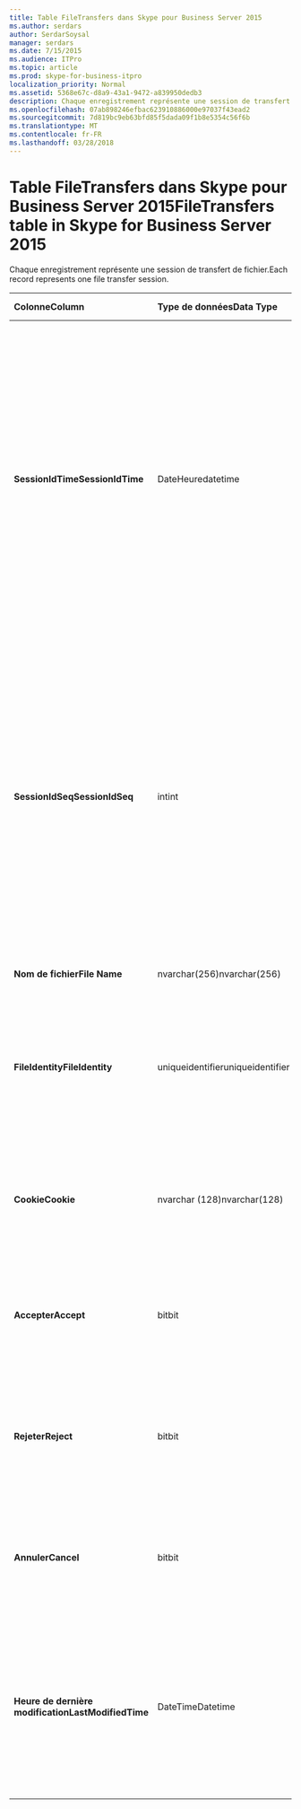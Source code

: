 ```yaml
---
title: Table FileTransfers dans Skype pour Business Server 2015
ms.author: serdars
author: SerdarSoysal
manager: serdars
ms.date: 7/15/2015
ms.audience: ITPro
ms.topic: article
ms.prod: skype-for-business-itpro
localization_priority: Normal
ms.assetid: 5368e67c-d8a9-43a1-9472-a839950dedb3
description: Chaque enregistrement représente une session de transfert de fichier.
ms.openlocfilehash: 07ab898246efbac623910886000e97037f43ead2
ms.sourcegitcommit: 7d819bc9eb63bfd85f5dada09f1b8e5354c56f6b
ms.translationtype: MT
ms.contentlocale: fr-FR
ms.lasthandoff: 03/28/2018
---
```

# <a name="filetransfers-table-in-skype-for-business-server-2015"></a><span data-ttu-id="283bc-103">Table FileTransfers dans Skype pour Business Server 2015</span><span class="sxs-lookup"><span data-stu-id="283bc-103">FileTransfers table in Skype for Business Server 2015</span></span>
 
<span data-ttu-id="283bc-104">Chaque enregistrement représente une session de transfert de fichier.</span><span class="sxs-lookup"><span data-stu-id="283bc-104">Each record represents one file transfer session.</span></span>
  
|<span data-ttu-id="283bc-105">**Colonne**</span><span class="sxs-lookup"><span data-stu-id="283bc-105">**Column**</span></span>|<span data-ttu-id="283bc-106">**Type de données**</span><span class="sxs-lookup"><span data-stu-id="283bc-106">**Data Type**</span></span>|<span data-ttu-id="283bc-107">**Index de la clé**</span><span class="sxs-lookup"><span data-stu-id="283bc-107">**Key/Index**</span></span>|<span data-ttu-id="283bc-108">**Détails**</span><span class="sxs-lookup"><span data-stu-id="283bc-108">**Details**</span></span>|
|:-----|:-----|:-----|:-----|
|<span data-ttu-id="283bc-109">**SessionIdTime**</span><span class="sxs-lookup"><span data-stu-id="283bc-109">**SessionIdTime**</span></span> <br/> |<span data-ttu-id="283bc-110">DateHeure</span><span class="sxs-lookup"><span data-stu-id="283bc-110">datetime</span></span>  <br/> |<span data-ttu-id="283bc-111">Primaires et étrangères</span><span class="sxs-lookup"><span data-stu-id="283bc-111">Primary, Foreign</span></span>  <br/> |<span data-ttu-id="283bc-112">Heure de la demande de la session.</span><span class="sxs-lookup"><span data-stu-id="283bc-112">Time of session request.</span></span> <span data-ttu-id="283bc-113">Utilisé en association avec **SessionIdSeq** pour identifier de manière unique une session.</span><span class="sxs-lookup"><span data-stu-id="283bc-113">Used in conjunction with **SessionIdSeq** to uniquely identify a session.</span></span> <span data-ttu-id="283bc-114">Consultez le [tableau dans Skype pour Business Server 2015 des boîtes de dialogue](dialogs.md) pour plus d’informations.</span><span class="sxs-lookup"><span data-stu-id="283bc-114">See the [Dialogs table in Skype for Business Server 2015](dialogs.md) for more information.</span></span> <br/> |
|<span data-ttu-id="283bc-115">**SessionIdSeq**</span><span class="sxs-lookup"><span data-stu-id="283bc-115">**SessionIdSeq**</span></span> <br/> |<span data-ttu-id="283bc-116">int</span><span class="sxs-lookup"><span data-stu-id="283bc-116">int</span></span>  <br/> |<span data-ttu-id="283bc-117">Primaires et étrangères</span><span class="sxs-lookup"><span data-stu-id="283bc-117">Primary, Foreign</span></span>  <br/> |<span data-ttu-id="283bc-118">Numéro d’ID pour identifier la session.</span><span class="sxs-lookup"><span data-stu-id="283bc-118">ID number to identify the session.</span></span> <span data-ttu-id="283bc-119">Utilisé en association avec **SessionIdTime** pour identifier de manière unique une session.</span><span class="sxs-lookup"><span data-stu-id="283bc-119">Used in conjunction with **SessionIdTime** to uniquely identify a session.</span></span> <span data-ttu-id="283bc-120">Consultez le [tableau dans Skype pour Business Server 2015 des boîtes de dialogue](dialogs.md) pour plus d’informations.</span><span class="sxs-lookup"><span data-stu-id="283bc-120">See the [Dialogs table in Skype for Business Server 2015](dialogs.md) for more information.</span></span> <br/> |
|<span data-ttu-id="283bc-121">**Nom de fichier**</span><span class="sxs-lookup"><span data-stu-id="283bc-121">**File Name**</span></span> <br/> |<span data-ttu-id="283bc-122">nvarchar(256)</span><span class="sxs-lookup"><span data-stu-id="283bc-122">nvarchar(256)</span></span>  <br/> ||<span data-ttu-id="283bc-123">Nom du fichier.</span><span class="sxs-lookup"><span data-stu-id="283bc-123">Name of the file.</span></span>  <br/> |
|<span data-ttu-id="283bc-124">**FileIdentity**</span><span class="sxs-lookup"><span data-stu-id="283bc-124">**FileIdentity**</span></span> <br/> |<span data-ttu-id="283bc-125">uniqueidentifier</span><span class="sxs-lookup"><span data-stu-id="283bc-125">uniqueidentifier</span></span>  <br/> ||<span data-ttu-id="283bc-126">Identificateur unique pour faire la distinction entre les transferts de fichiers portant le même nom de fichier.</span><span class="sxs-lookup"><span data-stu-id="283bc-126">Unique identifier to distinguish between file transfers involving the same file name.</span></span>  <br/> |
|<span data-ttu-id="283bc-127">**Cookie**</span><span class="sxs-lookup"><span data-stu-id="283bc-127">**Cookie**</span></span> <br/> |<span data-ttu-id="283bc-128">nvarchar (128)</span><span class="sxs-lookup"><span data-stu-id="283bc-128">nvarchar(128)</span></span>  <br/> |<span data-ttu-id="283bc-129">Principal</span><span class="sxs-lookup"><span data-stu-id="283bc-129">Primary</span></span>  <br/> |<span data-ttu-id="283bc-130">Utilisé pour identifier chaque message suivi comme étant associée à celui-ci.</span><span class="sxs-lookup"><span data-stu-id="283bc-130">Used to identify every follow-up message as being associated with this one.</span></span>  <br/> |
|<span data-ttu-id="283bc-131">**Accepter**</span><span class="sxs-lookup"><span data-stu-id="283bc-131">**Accept**</span></span> <br/> |<span data-ttu-id="283bc-132">bit</span><span class="sxs-lookup"><span data-stu-id="283bc-132">bit</span></span>  <br/> ||<span data-ttu-id="283bc-133">Peut être TRUE ou la valeur NULL.</span><span class="sxs-lookup"><span data-stu-id="283bc-133">Can be TRUE or NULL.</span></span> <span data-ttu-id="283bc-134">Si TRUE, refuser et annuler sera NULL.</span><span class="sxs-lookup"><span data-stu-id="283bc-134">If TRUE, then Reject and Cancel will be NULL.</span></span>  <br/> |
|<span data-ttu-id="283bc-135">**Rejeter**</span><span class="sxs-lookup"><span data-stu-id="283bc-135">**Reject**</span></span> <br/> |<span data-ttu-id="283bc-136">bit</span><span class="sxs-lookup"><span data-stu-id="283bc-136">bit</span></span>  <br/> ||<span data-ttu-id="283bc-137">Peut être TRUE ou la valeur NULL.</span><span class="sxs-lookup"><span data-stu-id="283bc-137">Can be TRUE or NULL.</span></span> <span data-ttu-id="283bc-138">Si TRUE, alors accepter et annuler sera NULL.</span><span class="sxs-lookup"><span data-stu-id="283bc-138">If TRUE, then Accept and Cancel will be NULL.</span></span>  <br/> |
|<span data-ttu-id="283bc-139">**Annuler**</span><span class="sxs-lookup"><span data-stu-id="283bc-139">**Cancel**</span></span> <br/> |<span data-ttu-id="283bc-140">bit</span><span class="sxs-lookup"><span data-stu-id="283bc-140">bit</span></span>  <br/> ||<span data-ttu-id="283bc-141">Peut être TRUE ou la valeur NULL.</span><span class="sxs-lookup"><span data-stu-id="283bc-141">Can be TRUE or NULL.</span></span> <span data-ttu-id="283bc-142">Si TRUE, alors accepter et rejeter sera NULL.</span><span class="sxs-lookup"><span data-stu-id="283bc-142">If TRUE, then Accept and Reject will be NULL.</span></span>  <br/> |
|<span data-ttu-id="283bc-143">**Heure de dernière modification**</span><span class="sxs-lookup"><span data-stu-id="283bc-143">**LastModifiedTime**</span></span> <br/> |<span data-ttu-id="283bc-144">DateTime</span><span class="sxs-lookup"><span data-stu-id="283bc-144">Datetime</span></span>  <br/> ||<span data-ttu-id="283bc-145">Pour un usage interne par le service de surveillance.</span><span class="sxs-lookup"><span data-stu-id="283bc-145">For internal use by the Monitoring service.</span></span>  <br/> <span data-ttu-id="283bc-146">Ce champ a été introduit dans Skype pour Business Server 2015.</span><span class="sxs-lookup"><span data-stu-id="283bc-146">This field was introduced in Skype for Business Server 2015.</span></span>  <br/> |
   

